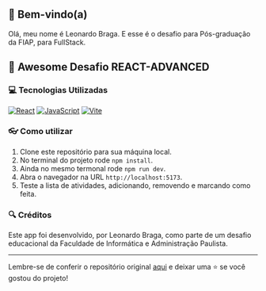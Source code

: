 ## 👋  Bem-vindo(a)
Olá, meu nome é Leonardo Braga. E esse é o desafio para Pós-graduação da FIAP, para FullStack.

## 🎉 Awesome Desafio REACT-ADVANCED

### 💻 Tecnologias Utilizadas

[![React](https://shields.io/badge/react-black?logo=react&style=for-the-badge)](https://react.dev/)
[![JavaScript](https://img.shields.io/badge/javascript-gray?logo=javascript&logoColor=yellow&style=for-the-badge)](https://developer.mozilla.org/pt-BR/docs/Web/JavaScript)
[![Vite](https://img.shields.io/badge/Vite-646CFF?logo=Vite&logoColor=yellow&style=for-the-badge)](https://vite.dev/)

### 👓  Como utilizar

1. Clone este repositório para sua máquina local.
2. No terminal do projeto rode `npm install`.
3. Ainda no mesmo termonal rode `npm run dev`.
4. Abra o navegador na URL `http://localhost:5173`.
5. Teste a lista de atividades, adicionando, removendo e marcando como feita.



### 🔍 Créditos

Este app foi desenvolvido, por Leonardo Braga, como parte de um desafio educacional da Faculdade de Informática e Administração Paulista.

---

Lembre-se de conferir o repositório original [aqui](https://github.com/Vegildo/desafio-fiap-react-advanced) e deixar uma ⭐️ se você gostou do projeto!